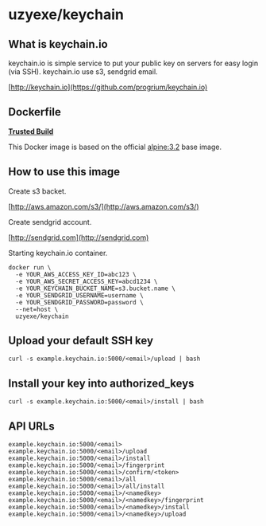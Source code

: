 # uzyexe/keychain

## What is keychain.io

keychain.io is simple service to put your public key on servers for easy login (via SSH).
keychain.io use s3, sendgrid email.

[http://keychain.io](https://github.com/progrium/keychain.io)

## Dockerfile

[**Trusted Build**](https://hub.docker.com/r/uzyexe/keychain/)

This Docker image is based on the official [alpine:3.2](https://hub.docker.com/_/alpine/) base image.

## How to use this image

Create s3 backet.

[http://aws.amazon.com/s3/](http://aws.amazon.com/s3/)

Create sendgrid account.

[http://sendgrid.com](http://sendgrid.com)

Starting keychain.io container.

```
docker run \
  -e YOUR_AWS_ACCESS_KEY_ID=abc123 \
  -e YOUR_AWS_SECRET_ACCESS_KEY=abcd1234 \
  -e YOUR_KEYCHAIN_BUCKET_NAME=s3.bucket.name \
  -e YOUR_SENDGRID_USERNAME=username \
  -e YOUR_SENDGRID_PASSWORD=password \
  --net=host \
  uzyexe/keychain
```

## Upload your default SSH key

```
curl -s example.keychain.io:5000/<email>/upload | bash
```

## Install your key into authorized_keys

```
curl -s example.keychain.io:5000/<email>/install | bash
```

## API URLs

```
example.keychain.io:5000/<email>
example.keychain.io:5000/<email>/upload
example.keychain.io:5000/<email>/install
example.keychain.io:5000/<email>/fingerprint
example.keychain.io:5000/<email>/confirm/<token>
example.keychain.io:5000/<email>/all
example.keychain.io:5000/<email>/all/install
example.keychain.io:5000/<email>/<namedkey>
example.keychain.io:5000/<email>/<namedkey>/fingerprint
example.keychain.io:5000/<email>/<namedkey>/install
example.keychain.io:5000/<email>/<namedkey>/upload
```

